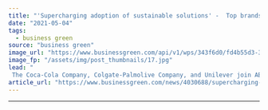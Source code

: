 ```yaml
---
title: "'Supercharging adoption of sustainable solutions' -  Top brands sign up to 100+ Accelerator green supply chain programme"
date: "2021-05-04"
tags: 
  - business green
source: "business green"
image_url: "https://www.businessgreen.com/api/v1/wps/343f6d0/fd4b55d3-385e-4e71-924d-fd97d5a1ffc7/3/Picture2-185x114.jpg"
image_fp: "/assets/img/post_thumbnails/17.jpg"
lead: "
 The Coca-Cola Company, Colgate-Palmolive Company, and Unilever join AB InBev 100+ Accelerator programme to fund and pilot sustainable innovation in supply chains ..."
article_url: "https://www.businessgreen.com/news/4030688/supercharging-adoption-sustainable-solutions-brands-sign-100-accelerator-green-supply-chain-programme"
---
```


---
